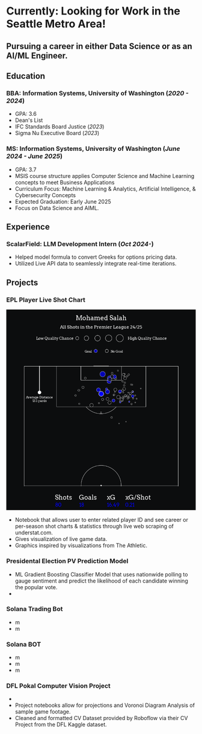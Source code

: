 # Currently: Looking for Work in the Seattle Metro Area!

## Pursuing a career in either Data Science or as an AI/ML Engineer. 

## Education

### BBA: Information Systems, University of Washington (_2020 - 2024_)
- GPA: 3.6
- Dean's List
- IFC Standards Board Justice (_2023_)
- Sigma Nu Executive Board (_2023_)

### MS: Information Systems, University of Washington (_June 2024 - June 2025_)
- GPA: 3.7
- MSIS course structure  applies Computer Science and Machine Learning concepts to meet Business Applications
- Curriculum Focus: Machine Learning & Analytics, Artificial Intelligence, & Cybersecurity Concepts
- Expected Graduation: Early June 2025
- Focus on Data Science and AIML.

## Experience
### ScalarField: LLM Development Intern (_Oct 2024-_)
- Helped model formula to convert Greeks for options pricing data.
- Utilized Live API data to seamlessly integrate real-time iterations.

## Projects
### EPL Player Live Shot Chart
![Example Output](/assets/img/miscsalahoutput25.png)
- Notebook that allows user to enter related player ID and see career or per-season shot charts & statistics through live web scraping of understat.com.
- Gives visualization of live game data.
- Graphics inspired by visualizations from The Athletic.

### Presidental Election PV Prediction Model
- ML Gradient Boosting Classifier Model that uses nationwide polling to gauge sentiment and predict the likelihood of each candidate winning the popular vote.
- 

### Solana Trading Bot
- m
- m

### Solana BOT
- m
- m
- m

### DFL Pokal Computer Vision Project
- 
- Project notebooks allow for projections and Voronoi Diagram Analysis of sample game footage.
- Cleaned and formatted CV Dataset provided by Roboflow via their CV Project from the DFL Kaggle dataset.
